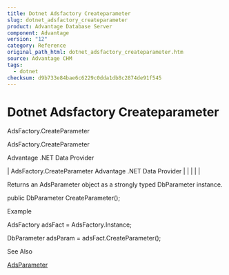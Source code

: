 ```yaml
---
title: Dotnet Adsfactory Createparameter
slug: dotnet_adsfactory_createparameter
product: Advantage Database Server
component: Advantage
version: "12"
category: Reference
original_path_html: dotnet_adsfactory_createparameter.htm
source: Advantage CHM
tags:
  - dotnet
checksum: d9b733e84bae6c6229c0dda1db8c2874de91f545
---
```


# Dotnet Adsfactory Createparameter

AdsFactory.CreateParameter

AdsFactory.CreateParameter

Advantage .NET Data Provider

| AdsFactory.CreateParameter  Advantage .NET Data Provider |  |  |  |  |

Returns an AdsParameter object as a strongly typed DbParameter instance.

public DbParameter CreateParameter();

Example

AdsFactory adsFact = AdsFactory.Instance;

DbParameter adsParam = adsFact.CreateParameter();

See Also

[AdsParameter](dotnet_adsparameter.md)
